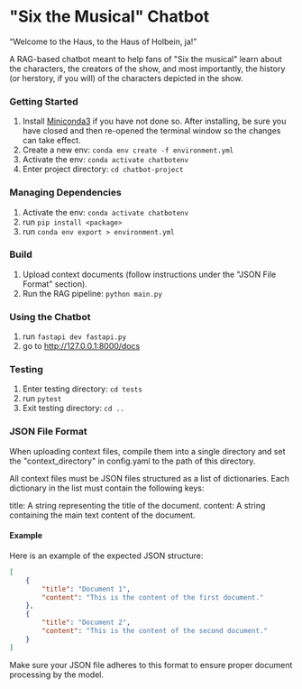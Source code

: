 # "Six the Musical" Chatbot

“Welcome to the Haus, to the Haus of Holbein, ja!”

A RAG-based chatbot meant to help fans of "Six the musical" learn about the characters, the creators of the show, and most importantly, the history (or herstory, if you will) of the characters depicted in the show.

### Getting Started
1. Install [Miniconda3](http://conda.pydata.org/miniconda.html) if you have not done so. After installing, be sure you have closed and then re-opened the terminal window so the changes can take effect.
2. Create a new env: `conda env create -f environment.yml`
3. Activate the env: `conda activate chatbotenv`
4. Enter project directory: `cd chatbot-project`

### Managing Dependencies
1. Activate the env: `conda activate chatbotenv`
2. run `pip install <package>`
3. run `conda env export > environment.yml`

### Build
1. Upload context documents (follow instructions under the "JSON File Format" section).
2. Run the RAG pipeline: `python main.py`

### Using the Chatbot
1. run `fastapi dev fastapi.py`
2. go to http://127.0.0.1:8000/docs

### Testing
1. Enter testing directory: `cd tests`
2. run `pytest`
3. Exit testing directory: `cd ..`

### JSON File Format
When uploading context files, compile them into a single directory and set the "context_directory" in config.yaml to the path of this directory.

All context files must be JSON files structured as a list of dictionaries. Each dictionary in the list must contain the following keys:

title: A string representing the title of the document.
content: A string containing the main text content of the document.

#### Example
Here is an example of the expected JSON structure:
```json
[
    {
        "title": "Document 1",
        "content": "This is the content of the first document."
    },
    {
        "title": "Document 2",
        "content": "This is the content of the second document."
    }
]
```

Make sure your JSON file adheres to this format to ensure proper document processing by the model.
